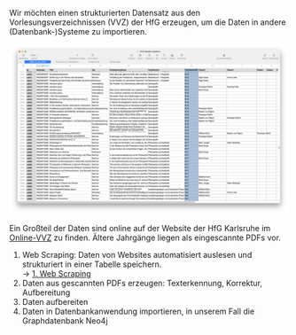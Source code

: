 Wir möchten einen strukturierten Datensatz aus den Vorlesungsverzeichnissen (VVZ) der HfG erzeugen, um die Daten in andere (Datenbank-)Systeme zu importieren. 

![](img/liste-1.jpg)

Ein Großteil der Daten sind online auf der Website der HfG Karlsruhe im [Online-VVZ](https://www.hfg-karlsruhe.de/vorlesungsverzeichnis/) zu finden. Ältere Jahrgänge liegen als eingescannte PDFs vor. 

1. Web Scraping: Daten von Websites automatisiert auslesen und strukturiert in einer Tabelle speichern.  
&rarr; [1. Web Scraping](1.Web-Scraping/)
2. Daten aus gescannten PDFs erzeugen: Texterkennung, Korrektur, Aufbereitung
3. Daten aufbereiten
4. Daten in Datenbankanwendung importieren, in unserem Fall die Graphdatenbank Neo4j


